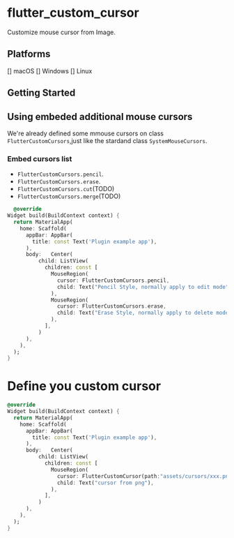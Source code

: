 # flutter_custom_cursor

Customize mouse cursor from Image.

## Platforms

[] macOS
[] Windows
[] Linux

## Getting Started

## Using embeded additional mouse cursors
We're already defined some mmouse cursors on class `FlutterCustomCursors`,just like the stardand class
`SystemMouseCursors`.

### Embed cursors list

* `FlutterCustomCursors.pencil`.
* `FlutterCustomCursors.erase`.
* `FlutterCustomCursors.cut`(TODO)
* `FlutterCustomCursors.merge`(TODO)

```dart
  @override
Widget build(BuildContext context) {
  return MaterialApp(
    home: Scaffold(
      appBar: AppBar(
        title: const Text('Plugin example app'),
      ),
      body:   Center(
          child: ListView(
            children: const [
              MouseRegion(
                cursor: FlutterCustomCursors.pencil,
                child: Text("Pencil Style, normally apply to edit mode"),
              ),
              MouseRegion(
                cursor: FlutterCustomCursors.erase,
                child: Text("Erase Style, normally apply to delete mode"),
              ),
            ],
          )
      ),
    ),
  );
}
```

# Define you custom cursor

```dart
@override
Widget build(BuildContext context) {
  return MaterialApp(
    home: Scaffold(
      appBar: AppBar(
        title: const Text('Plugin example app'),
      ),
      body:   Center(
          child: ListView(
            children: const [
              MouseRegion(
                cursor: FlutterCustomCursor(path:"assets/cursors/xxx.png"),
                child: Text("cursor from png"),
              ),
            ],
          )
      ),
    ),
  );
}
```






